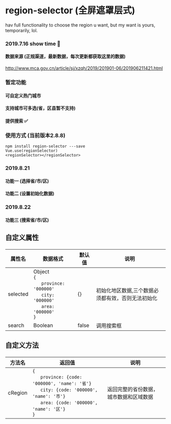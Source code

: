 # region-selector (全屏遮罩层式)
hav full functionality to choose the region u want, but my want is yours, temporarily, lol.

### 2019.7.16 show time 🤟

#### 数据来源 (正规渠道，最新数据，每次更新都获取这里的数据)
http://www.mca.gov.cn/article/sj/xzqh/2019/201901-06/201906211421.html

### 暂定功能
#### 可自定义热门城市
#### 支持城市可多选(省，区县暂不支持)
#### 提供搜索 ✅


### 使用方式 (当前版本2.8.8)
```
npm install region-selector ---save
Vue.use(regionSelector)
<regionSelector></regionSelector>
```

### 2019.8.21 
#### 功能一 (选择省/市/区)

#### 功能二 (设置初始化数据)

### 2019.8.22 
#### 功能三 (搜索省/市/区)
####
####
## 自定义属性
###
属性名|数据格式|默认值|说明
---|---|---|---|
selected|Object<br>`{` <br> &nbsp;&nbsp;`  province: '000000'`<br>&nbsp;&nbsp;`  city: '000000'`<br>&nbsp;&nbsp;`  area: '000000'` <br> `}`|{}|初始化地区数据,三个数据必须都有效，否则无法初始化
search|Boolean|false|调用搜索框
####

####
## 自定义方法
###
方法名|返回值|说明
---|---|---|
cRegion|`{` <br> &nbsp;&nbsp;`  province: {code: '000000', 'name': '省'}`<br>&nbsp;&nbsp;`  city: {code: '000000', 'name': '市'}`<br>&nbsp;&nbsp;`  area: {code: '000000', 'name': '区'}` <br>`}`|返回完整的省份数据，城市数据和区域数据



